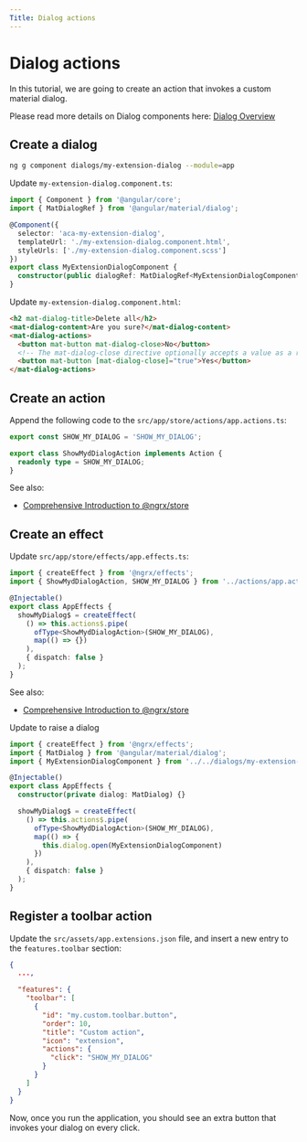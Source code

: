 ```yaml
---
Title: Dialog actions
---
```


# Dialog actions

In this tutorial, we are going to create an action that invokes a custom material dialog.

Please read more details on Dialog components here: [Dialog Overview](https://material.angular.io/components/dialog/overview)

## Create a dialog

```sh
ng g component dialogs/my-extension-dialog --module=app
```

Update `my-extension-dialog.component.ts`:

```ts
import { Component } from '@angular/core';
import { MatDialogRef } from '@angular/material/dialog';

@Component({
  selector: 'aca-my-extension-dialog',
  templateUrl: './my-extension-dialog.component.html',
  styleUrls: ['./my-extension-dialog.component.scss']
})
export class MyExtensionDialogComponent {
  constructor(public dialogRef: MatDialogRef<MyExtensionDialogComponent>) {}
}
```

Update `my-extension-dialog.component.html`:

```html
<h2 mat-dialog-title>Delete all</h2>
<mat-dialog-content>Are you sure?</mat-dialog-content>
<mat-dialog-actions>
  <button mat-button mat-dialog-close>No</button>
  <!-- The mat-dialog-close directive optionally accepts a value as a result for the dialog. -->
  <button mat-button [mat-dialog-close]="true">Yes</button>
</mat-dialog-actions>
```

## Create an action

Append the following code to the `src/app/store/actions/app.actions.ts`:

```ts
export const SHOW_MY_DIALOG = 'SHOW_MY_DIALOG';

export class ShowMydDialogAction implements Action {
  readonly type = SHOW_MY_DIALOG;
}
```

See also:

- [Comprehensive Introduction to @ngrx/store](https://gist.github.com/btroncone/a6e4347326749f938510)

## Create an effect

Update `src/app/store/effects/app.effects.ts`:

```ts
import { createEffect } from '@ngrx/effects';
import { ShowMydDialogAction, SHOW_MY_DIALOG } from '../actions/app.actions';

@Injectable()
export class AppEffects {
  showMyDialog$ = createEffect(
    () => this.actions$.pipe(
      ofType<ShowMydDialogAction>(SHOW_MY_DIALOG),
      map(() => {})
    ), 
    { dispatch: false }
  );
}
```

See also:

- [Comprehensive Introduction to @ngrx/store](https://gist.github.com/btroncone/a6e4347326749f938510)

Update to raise a dialog

```ts
import { createEffect } from '@ngrx/effects';
import { MatDialog } from '@angular/material/dialog';
import { MyExtensionDialogComponent } from '../../dialogs/my-extension-dialog/my-extension-dialog.component';

@Injectable()
export class AppEffects {
  constructor(private dialog: MatDialog) {}

  showMyDialog$ = createEffect(
    () => this.actions$.pipe(
      ofType<ShowMydDialogAction>(SHOW_MY_DIALOG),
      map(() => {
        this.dialog.open(MyExtensionDialogComponent)
      })
    ), 
    { dispatch: false }
  );
}
```

## Register a toolbar action

Update the `src/assets/app.extensions.json` file, and insert a new entry to the `features.toolbar` section:

```json
{
  ...,

  "features": {
    "toolbar": [
      {
        "id": "my.custom.toolbar.button",
        "order": 10,
        "title": "Custom action",
        "icon": "extension",
        "actions": {
          "click": "SHOW_MY_DIALOG"
        }
      }
    ]
  }
}
```

Now, once you run the application, you should see an extra button that invokes your dialog on every click.
